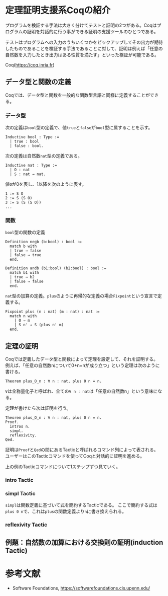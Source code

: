 # 定理証明支援系Coqの紹介
プログラムを検証する手法は大きく分けてテストと証明の2つがある。Coqはプログラムの証明を対話的に行う事ができる証明の支援ツールのひとつである。

テストはプログラムへの入力のうちいくつかをピックアップしてその出力が期待したものであることを検証する手法であることに対して、証明は例えば「任意の自然数を入力したとき出力はある性質を満たす」といった検証が可能である。

Coq(https://coq.inria.fr)

## データ型と関数の定義
Coqでは、データ型と関数を一般的な関数型言語と同様に定義することができる。

### データ型
次の定義は`bool`型の定義で、値`true`と`false`が`bool`型に属することを示す。
```
Inductive bool : Type :=
  | true : bool
  | false : bool.
```
次の定義は自然数`nat`型の定義である。
```
Inductive nat : Type :=
  | O : nat
  | S : nat → nat.
```
値`O`が0を表し、1以降を次のように表す。
```
1 := S O
2 := S (S O)
3 := S (S (S O))
...
```

### 関数
`bool`型の関数の定義
```
Definition negb (b:bool) : bool :=
  match b with
  | true ⇒ false
  | false ⇒ true
  end.

Definition andb (b1:bool) (b2:bool) : bool :=
  match b1 with
  | true ⇒ b2
  | false ⇒ false
  end.
```

`nat`型の加算の定義。`plus`のように再帰的な定義の場合`Fixpoint`という宣言で定義する。
```
Fixpoint plus (n : nat) (m : nat) : nat :=
  match n with
    | O ⇒ m
    | S n' ⇒ S (plus n' m)
  end.
```

## 定理の証明
Coqでは定義したデータ型と関数によって定理を設定して、それを証明する。
例えば、「任意の自然数nについて0+n=nが成り立つ」という定理は次のように書ける。
```
Theorem plus_O_n : ∀ n : nat, plus 0 n = n.
```
`∀`は全称量化子と呼ばれ、全ての`∀ n : nat`は「任意の自然数n」という意味になる。

定理が書けたら次は証明を行う。
```
Theorem plus_O_n : ∀ n : nat, plus 0 n = n.
Proof.
  intros n.
  simpl.
  reflexivity.
Qed.
```
証明は`Proof`と`Qed`の間にあるTacticと呼ばれるコマンド列によって表される。
ユーザーはこのTacticコマンドを使ってCoqと対話的に証明を進める。

上の例のTacticコマンドについて1ステップずつ見ていく。
### intro Tactic
### simpl Tactic
`simpl`は関数定義に基づいて式を簡約するTacticである。
ここで簡約する式は`plus 0 n`で、これは`plus`の関数定義より`n`に書き換えられる。

### reflexivity Tactic

## 例題：自然数の加算における交換則の証明(induction Tactic)

# 参考文献
- Software Foundations, https://softwarefoundations.cis.upenn.edu/

